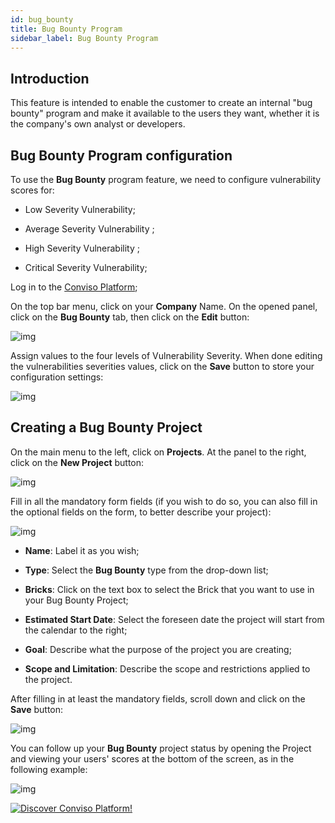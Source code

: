 ```yaml
---
id: bug_bounty
title: Bug Bounty Program
sidebar_label: Bug Bounty Program
---
```


## Introduction

This feature is intended to enable the customer to create an internal "bug bounty" program and make it available to the users they want, whether it is the company's own analyst or developers.

## Bug Bounty Program configuration

To use the **Bug Bounty** program feature, we need to configure vulnerability scores for:

- Low Severity Vulnerability;

- Average Severity Vulnerability ;

- High Severity Vulnerability ;

- Critical Severity Vulnerability;

Log in to the [Conviso Platform](https://app.convisoappsec.com);

On the top bar menu, click on your **Company** Name. On the opened panel, click on the **Bug Bounty** tab, then click on the **Edit** button:

<div style={{textAlign: 'center'}}>

![img](../../static/img/bug_bounty-img1.png)

</div>

Assign values to the four levels of Vulnerability Severity. When done editing the vulnerabilities severities values, click on the **Save** button to store your configuration settings:

<div style={{textAlign: 'center'}}>

![img](../../static/img/bug_bounty-img2.png)

</div>

## Creating a Bug Bounty Project

On the main menu to the left, click on **Projects**. At the panel to the right, click on the **New Project** button:

<div style={{textAlign: 'center'}}>

![img](../../static/img/bug_bounty-img3.png)

</div>

Fill in all the mandatory form fields (if you wish to do so, you can also fill in the optional fields on the form, to better describe your project):

<div style={{textAlign: 'center'}}>

![img](../../static/img/bug_bounty-img4.png)

</div>

- **Name**: Label it as you wish;

- **Type**: Select the **Bug Bounty** type from the drop-down list;

- **Bricks**: Click on the text box to select the Brick that you want to use in your Bug Bounty Project;

- **Estimated Start Date**: Select the foreseen date the project will start from the calendar to the right;

- **Goal**: Describe what the purpose of the project you are creating;

- **Scope and Limitation**: Describe the scope and restrictions applied to the project.

After filling in at least the mandatory fields, scroll down and click on the **Save** button:

<div style={{textAlign: 'center'}}>

![img](../../static/img/bug_bounty-img5.png)

</div>

You can follow up your **Bug Bounty** project status by opening the Project and viewing your users' scores at the bottom of the screen, as in the following example:

<div style={{textAlign: 'center'}}>

![img](../../static/img/bug_bounty-img6.png)

</div>

[![Discover Conviso Platform!](https://no-cache.hubspot.com/cta/default/5613826/interactive-125788977029.png)](https://cta-service-cms2.hubspot.com/web-interactives/public/v1/track/redirect?encryptedPayload=AVxigLKtcWzoFbzpyImNNQsXC9S54LjJuklwM39zNd7hvSoR%2FVTX%2FXjNdqdcIIDaZwGiNwYii5hXwRR06puch8xINMyL3EXxTMuSG8Le9if9juV3u%2F%2BX%2FCKsCZN1tLpW39gGnNpiLedq%2BrrfmYxgh8G%2BTcRBEWaKasQ%3D&webInteractiveContentId=125788977029&portalId=5613826)